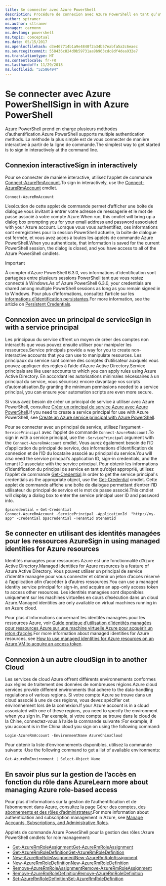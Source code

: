 ```yaml
---
title: Se connecter avec Azure PowerShell
description: Procédure de connexion avec Azure PowerShell en tant qu’utilisateur, en tant que principal de service, ou avec des identités managées pour les ressources Azure.
author: sptramer
ms.author: sttramer
manager: carmonm
ms.devlang: powershell
ms.topic: conceptual
ms.date: 05/15/2017
ms.openlocfilehash: d3e467714b1a9e4840f2a34b57eabfa5a2c6eaec
ms.sourcegitcommit: 558436c824d9b59731aa9b963cdc8df4dea932e7
ms.translationtype: HT
ms.contentlocale: fr-FR
ms.lasthandoff: 11/29/2018
ms.locfileid: "52586494"
---
```

# <a name="sign-in-with-azure-powershell"></a><span data-ttu-id="aab0b-103">Se connecter avec Azure PowerShell</span><span class="sxs-lookup"><span data-stu-id="aab0b-103">Sign in with Azure PowerShell</span></span>

<span data-ttu-id="aab0b-104">Azure PowerShell prend en charge plusieurs méthodes d’authentification.</span><span class="sxs-lookup"><span data-stu-id="aab0b-104">Azure PowerShell supports multiple authentication methods.</span></span> <span data-ttu-id="aab0b-105">La méthode la plus simple est de vous connecter de manière interactive à partir de la ligne de commande.</span><span class="sxs-lookup"><span data-stu-id="aab0b-105">The simplest way to get started is to sign in interactively at the command line.</span></span>

## <a name="sign-in-interactively"></a><span data-ttu-id="aab0b-106">Connexion interactive</span><span class="sxs-lookup"><span data-stu-id="aab0b-106">Sign in interactively</span></span>

<span data-ttu-id="aab0b-107">Pour se connecter de manière interactive, utilisez l’applet de commande [Connect-AzureRmAccount](/powershell/module/azurerm.profile/connect-azurermaccount).</span><span class="sxs-lookup"><span data-stu-id="aab0b-107">To sign in interactively, use the [Connect-AzureRmAccount](/powershell/module/azurerm.profile/connect-azurermaccount) cmdlet.</span></span>

```azurepowershell-interactive
Connect-AzureRmAccount
```

<span data-ttu-id="aab0b-108">L’exécution de cette applet de commande permet d’afficher une boîte de dialogue vous invitant à entrer votre adresse de messagerie et le mot de passe associé à votre compte Azure.</span><span class="sxs-lookup"><span data-stu-id="aab0b-108">When run, this cmdlet will bring up a dialog box prompting you for your email address and password associated with your Azure account.</span></span> <span data-ttu-id="aab0b-109">Lorsque vous vous authentifiez, ces informations sont enregistrées pour la session PowerShell actuelle, la boîte de dialogue est fermée, et vous avez accès à toutes les applets de commande Azure PowerShell.</span><span class="sxs-lookup"><span data-stu-id="aab0b-109">When you authenticate, that information is saved for the current PowerShell session, the dialog is closed, and you have access to all of the Azure PowerShell cmdlets.</span></span>

> [!IMPORTANT]
> <span data-ttu-id="aab0b-110">À compter d’Azure PowerShell 6.3.0, vos informations d’identification sont partagées entre plusieurs sessions PowerShell tant que vous restez connecté à Windows.</span><span class="sxs-lookup"><span data-stu-id="aab0b-110">As of Azure PowerShell 6.3.0, your credentials are shared among multiple PowerShell sessions as long as you remain signed in to Windows.</span></span> <span data-ttu-id="aab0b-111">Pour plus d’informations, consultez l’article sur les [informations d’identification persistantes](context-persistence.md).</span><span class="sxs-lookup"><span data-stu-id="aab0b-111">For more information, see the article on [Persistent Credentials](context-persistence.md).</span></span>

## <a name="sign-in-with-a-service-principal"></a><span data-ttu-id="aab0b-112">Connexion avec un principal de service</span><span class="sxs-lookup"><span data-stu-id="aab0b-112">Sign in with a service principal</span></span>

<span data-ttu-id="aab0b-113">Les principaux du service offrent un moyen de créer des comptes non interactifs que vous pouvez ensuite utiliser pour manipuler les ressources.</span><span class="sxs-lookup"><span data-stu-id="aab0b-113">Service principals provide a way for you to create non-interactive accounts that you can use to manipulate resources.</span></span> <span data-ttu-id="aab0b-114">Les principaux du service sont comme des comptes d’utilisateur auxquels vous pouvez appliquer des règles à l’aide d’Azure Active Directory.</span><span class="sxs-lookup"><span data-stu-id="aab0b-114">Service principals are like user accounts to which you can apply rules using Azure Active Directory.</span></span> <span data-ttu-id="aab0b-115">En accordant les autorisations minimales nécessaires à un principal du service, vous sécurisez encore davantage vos scripts d’automatisation.</span><span class="sxs-lookup"><span data-stu-id="aab0b-115">By granting the minimum permissions needed to a service principal, you can ensure your automation scripts are even more secure.</span></span>

<span data-ttu-id="aab0b-116">Si vous avez besoin de créer un principal de service à utiliser avec Azure PowerShell, consultez [Créer un principal de service Azure avec Azure PowerShell](create-azure-service-principal-azureps.md).</span><span class="sxs-lookup"><span data-stu-id="aab0b-116">If you need to create a service principal for use with Azure PowerShell, see [Create an Azure service principal with Azure PowerShell](create-azure-service-principal-azureps.md).</span></span>

<span data-ttu-id="aab0b-117">Pour se connecter avec un principal de service, utilisez l’argument `-ServicePrincipal` avec l’applet de commande `Connect-AzureRmAccount`.</span><span class="sxs-lookup"><span data-stu-id="aab0b-117">To sign in with a service principal, use the `-ServicePrincipal` argument with the `Connect-AzureRmAccount` cmdlet.</span></span> <span data-ttu-id="aab0b-118">Vous aurez également besoin de l’ID d’application du principal de service, des informations d’identification de connexion et de l’ID du locataire associé au principal du service.</span><span class="sxs-lookup"><span data-stu-id="aab0b-118">You will also need the service princpal's application ID, sign-in credentials, and the tenant ID associate with the service principal.</span></span> <span data-ttu-id="aab0b-119">Pour obtenir les informations d’identification du principal de service en tant qu’objet approprié, utilisez l’applet de commande [Get-Credential](/powershell/module/microsoft.powershell.security/get-credential).</span><span class="sxs-lookup"><span data-stu-id="aab0b-119">In order to get the service principal's credentials as the appropriate object, use the [Get-Credential](/powershell/module/microsoft.powershell.security/get-credential) cmdlet.</span></span> <span data-ttu-id="aab0b-120">Cette applet de commande affiche une boîte de dialogue permettant d’entrer l’ID utilisateur du principal de service et le mot de passe associé.</span><span class="sxs-lookup"><span data-stu-id="aab0b-120">This cmdlet will display a dialog box to enter the service principal user ID and password into.</span></span>

```azurepowershell-interactive
$pscredential = Get-Credential
Connect-AzureRmAccount -ServicePrincipal -ApplicationId  "http://my-app" -Credential $pscredential -TenantId $tenantid
```

## <a name="sign-in-using-managed-identities-for-azure-resources"></a><span data-ttu-id="aab0b-121">Se connecter en utilisant des identités managées pour les ressources Azure</span><span class="sxs-lookup"><span data-stu-id="aab0b-121">Sign in using managed identities for Azure resources</span></span>

<span data-ttu-id="aab0b-122">Identités managées pour ressources Azure est une fonctionnalité d’Azure Active Directory.</span><span class="sxs-lookup"><span data-stu-id="aab0b-122">Managed identities for Azure resources is a feature of Azure Active Directory.</span></span> <span data-ttu-id="aab0b-123">Vous pouvez utiliser un principal de service d’identité managée pour vous connecter et obtenir un jeton d’accès réservé à l’application afin d’accéder à d’autres ressources.</span><span class="sxs-lookup"><span data-stu-id="aab0b-123">You can use a managed identity service principal for sign-in, and acquire an app-only access token to access other resources.</span></span> <span data-ttu-id="aab0b-124">Les identités managées sont disponibles uniquement sur les machines virtuelles en cours d’exécution dans un cloud Azure.</span><span class="sxs-lookup"><span data-stu-id="aab0b-124">Managed identities are only available on virtual machines running in an Azure cloud.</span></span>

<span data-ttu-id="aab0b-125">Pour plus d’informations concernant les identités managées pour les ressources Azure, voir [Guide pratique d’utilisation d’identités managées pour ressources Azure sur une machine virtuelle Azure pour acquérir un jeton d’accès](/azure/active-directory/managed-identities-azure-resources/how-to-use-vm-token).</span><span class="sxs-lookup"><span data-stu-id="aab0b-125">For more information about managed identities for Azure resources, see [How to use managed identities for Azure resources on an Azure VM to acquire an access token](/azure/active-directory/managed-identities-azure-resources/how-to-use-vm-token).</span></span>

## <a name="sign-in-to-another-cloud"></a><span data-ttu-id="aab0b-126">Connexion à un autre cloud</span><span class="sxs-lookup"><span data-stu-id="aab0b-126">Sign in to another Cloud</span></span>

<span data-ttu-id="aab0b-127">Les services de cloud Azure offrent différents environnements conformes aux règles de traitement des données de nombreuses régions.</span><span class="sxs-lookup"><span data-stu-id="aab0b-127">Azure cloud services provide different environments that adhere to the data-handling regulations of various regions.</span></span> <span data-ttu-id="aab0b-128">Si votre compte Azure se trouve dans un cloud associé à une de ces régions, vous devez spécifier cet environnement lors de la connexion.</span><span class="sxs-lookup"><span data-stu-id="aab0b-128">If your Azure account is in a cloud associated with one of these regions, you need to specify the environment when you sign in.</span></span> <span data-ttu-id="aab0b-129">Par exemple, si votre compte se trouve dans le cloud de la Chine, connectez-vous à l’aide la commande suivante :</span><span class="sxs-lookup"><span data-stu-id="aab0b-129">For example, if you account is in the China cloud you sign on using the following command:</span></span>

```azurepowershell-interactive
Login-AzureRmAccount -EnvironmentName AzureChinaCloud
```

<span data-ttu-id="aab0b-130">Pour obtenir la liste d’environnements disponibles, utilisez la commande suivante :</span><span class="sxs-lookup"><span data-stu-id="aab0b-130">Use the following command to get a list of available environments:</span></span>

```azurepowershell-interactive
Get-AzureRmEnvironment | Select-Object Name
```

## <a name="learn-more-about-managing-azure-role-based-access"></a><span data-ttu-id="aab0b-131">En savoir plus sur la gestion de l’accès en fonction du rôle dans Azure</span><span class="sxs-lookup"><span data-stu-id="aab0b-131">Learn more about managing Azure role-based access</span></span>

<span data-ttu-id="aab0b-132">Pour plus d’informations sur la gestion de l’authentification et de l’abonnement dans Azure, consultez la page [Gérer des comptes, des abonnements et des rôles d’administrateur](/azure/active-directory/role-based-access-control-configure).</span><span class="sxs-lookup"><span data-stu-id="aab0b-132">For more information about authentication and subscription management in Azure, see [Manage Accounts, Subscriptions, and Administrative Roles](/azure/active-directory/role-based-access-control-configure).</span></span>

<span data-ttu-id="aab0b-133">Applets de commande Azure PowerShell pour la gestion des rôles :</span><span class="sxs-lookup"><span data-stu-id="aab0b-133">Azure PowerShell cmdlets for role management:</span></span>

* [<span data-ttu-id="aab0b-134">Get-AzureRmRoleAssignment</span><span class="sxs-lookup"><span data-stu-id="aab0b-134">Get-AzureRmRoleAssignment</span></span>](/powershell/module/AzureRM.Resources/Get-AzureRmRoleAssignment)
* [<span data-ttu-id="aab0b-135">Get-AzureRmRoleDefinition</span><span class="sxs-lookup"><span data-stu-id="aab0b-135">Get-AzureRmRoleDefinition</span></span>](/powershell/module/AzureRM.Resources/Get-AzureRmRoleDefinition)
* [<span data-ttu-id="aab0b-136">New-AzureRmRoleAssignment</span><span class="sxs-lookup"><span data-stu-id="aab0b-136">New-AzureRmRoleAssignment</span></span>](/powershell/module/AzureRM.Resources/New-AzureRmRoleAssignment)
* [<span data-ttu-id="aab0b-137">New-AzureRmRoleDefinition</span><span class="sxs-lookup"><span data-stu-id="aab0b-137">New-AzureRmRoleDefinition</span></span>](/powershell/module/AzureRM.Resources/New-AzureRmRoleDefinition)
* [<span data-ttu-id="aab0b-138">Remove-AzureRmRoleAssignment</span><span class="sxs-lookup"><span data-stu-id="aab0b-138">Remove-AzureRmRoleAssignment</span></span>](/powershell/module/AzureRM.Resources/Remove-AzureRmRoleAssignment)
* [<span data-ttu-id="aab0b-139">Remove-AzureRmRoleDefinition</span><span class="sxs-lookup"><span data-stu-id="aab0b-139">Remove-AzureRmRoleDefinition</span></span>](/powershell/module/AzureRM.Resources/Remove-AzureRmRoleDefinition)
* [<span data-ttu-id="aab0b-140">Set-AzureRmRoleDefinition</span><span class="sxs-lookup"><span data-stu-id="aab0b-140">Set-AzureRmRoleDefinition</span></span>](/powershell/moduel/AzureRM.Resources/Set-AzureRmRoleDefinition)
